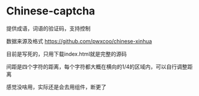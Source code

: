 # Chinese-captcha

提供成语，词语的验证码，支持控制

数据来源及格式 https://github.com/pwxcoo/chinese-xinhua

目前是写死的，只用下载index.html就是完整的源码

间距是四个字符的距离，每个字符都大概在横向的1/4的区域内，可以自行调整距离

感觉没啥用，实际还是会去用组件，断更了
